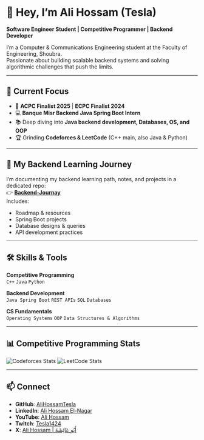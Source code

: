 # 👋 Hey, I’m Ali Hossam (Tesla)

**Software Engineer Student | Competitive Programmer | Backend Developer**

I’m a Computer & Communications Engineering student at the Faculty of Engineering, Shoubra.  
Passionate about building scalable backend systems and solving algorithmic challenges that push the limits.  

---

## 🚀 Current Focus
- 🎯 **ACPC Finalist 2025** | **ECPC Finalist 2024**
- 💻 **Banque Misr Backend Java Spring Boot Intern**
- 📚 Deep diving into **Java backend development, Databases, OS, and OOP**
- 🏆 Grinding **Codeforces & LeetCode** (C++ main, also Java & Python)

---

## 📂 My Backend Learning Journey
I’m documenting my backend learning path, notes, and projects in a dedicated repo:  
👉 **[Backend-Journay](https://github.com/AliHossamTesla/Backend-Journay)**  
Includes:
- Roadmap & resources
- Spring Boot projects
- Database designs & queries
- API development practices

---

## 🛠 Skills & Tools
**Competitive Programming**  
`C++` `Java` `Python`  

**Backend Development**  
`Java Spring Boot` `REST APIs` `SQL` `Databases`  

**CS Fundamentals**  
`Operating Systems` `OOP` `Data Structures & Algorithms`

---

## 📊 Competitive Programming Stats
![Codeforces Stats](https://codeforces-readme-stats.vercel.app/api/card?username=tesla.)
![LeetCode Stats](https://leetcard.jacoblin.cool/AliHossam_?theme=dark)

---

## 📫 Connect
- **GitHub**: [AliHossamTesla](https://github.com/AliHossamTesla)
- **LinkedIn**: [‏Ali Hossam El-Nagar]([https://linkedin.com/in/alihossamtesla](https://www.linkedin.com/in/ali-hossam-elnagar/))
- **YouTube**: [Ali Hossam](https://www.youtube.com/channel/UCoTBznDqdA-tc-FO9AGIZUQ)
- **Twitch**: [Tesla1424](https://www.twitch.tv/tesla1424)
- **X**: [Ali Hossam | أَبُو عَائِشَةَ](https://x.com/Tesla1424)
